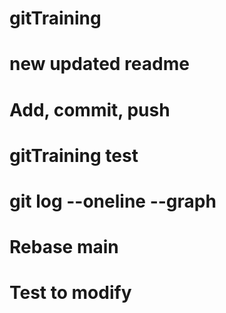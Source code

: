 # gitTraining
# new updated readme
# Add, commit, push
# gitTraining test
# git log --oneline --graph
# Rebase main
# Test to modify